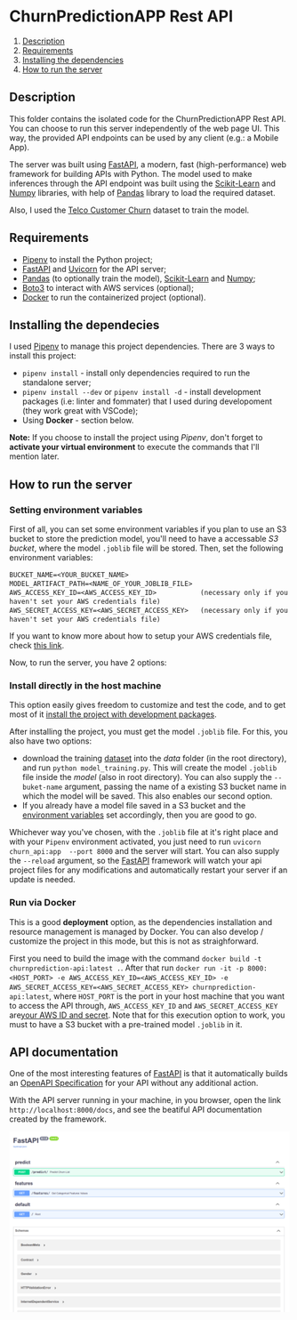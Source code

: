 # ChurnPredictionAPP Rest API

1. [Description](#description)
2. [Requirements](#requirements)
3. [Installing the dependencies](#installing-the-dependecies)
4. [How to run the server](#how-to-run-the-server)

## Description

This folder contains the isolated code for the ChurnPredictionAPP Rest API. You can choose to run this server independently of the web page UI. This way, the provided API endpoints can be used by any client (e.g.: a Mobile App).

The server was built using [FastAPI](https://fastapi.tiangolo.com/), a modern, fast (high-performance) web framework for building APIs with Python. The model used to make inferences through the API endpoint was built using the [Scikit-Learn](https://scikit-learn.org/stable/) and [Numpy](https://numpy.org/) libraries, with help of [Pandas](https://pandas.pydata.org/) library to load the required dataset.

Also, I used the [Telco Customer Churn](https://www.kaggle.com/datasets/blastchar/telco-customer-churn) dataset to train the model.

## Requirements

- [Pipenv](https://pipenv.pypa.io/en/latest/) to install the Python project;
- [FastAPI](https://fastapi.tiangolo.com/) and [Uvicorn](https://www.uvicorn.org/) for the API server;
- [Pandas](https://pandas.pydata.org/) (to optionally train the model), [Scikit-Learn](https://scikit-learn.org/stable/) and [Numpy](https://numpy.org/);
- [Boto3](https://boto3.amazonaws.com/v1/documentation/api/latest/index.html) to interact with AWS services (optional);
- [Docker](https://www.docker.com/) to run the containerized project (optional).

## Installing the dependecies

I used [Pipenv](https://pipenv.pypa.io/en/latest/) to manage this project dependencies. There are 3 ways to install this project:

- `pipenv install` - install only dependencies required to run the standalone server;
- `pipenv install --dev` or `pipenv install -d` - install development packages (i.e: linter and fommater) that I used during developoment (they work great with VSCode);
- Using **Docker** - section below.

**Note:** If you choose to install the project using _Pipenv_, don't forget to **activate your virtual environment** to execute the commands that I'll mention later.

## How to run the server

### Setting environment variables

First of all, you can set some environment variables if you plan to use an S3 bucket to store the prediction model, you'll need to have a accessable _S3 bucket_, where the model `.joblib` file will be stored. Then, set the following environment variables:

```
BUCKET_NAME=<YOUR_BUCKET_NAME>
MODEL_ARTIFACT_PATH=<NAME_OF_YOUR_JOBLIB_FILE>
AWS_ACCESS_KEY_ID=<AWS_ACCESS_KEY_ID>           (necessary only if you haven't set your AWS credentials file)
AWS_SECRET_ACCESS_KEY=<AWS_SECRET_ACCESS_KEY>   (necessary only if you haven't set your AWS credentials file)
```

If you want to know more about how to setup your AWS credentials file, check [this link](https://docs.aws.amazon.com/cli/latest/userguide/cli-configure-files.html).

Now, to run the server, you have 2 options:

### Install directly in the host machine

This option easily gives freedom to customize and test the code, and to get most of it [install the project with development packages](#how-to-run-the-server).

After installing the project, you must get the model `.joblib` file. For this, you also have two options:

- download the training [dataset](https://www.kaggle.com/datasets/blastchar/telco-customer-churn) into the _data_ folder (in the root directory), and run `python model_training.py`. This will create the model `.joblib` file inside the _model_ (also in root directory). You can also supply the `--buket-name` argument, passing the name of a existing S3 bucket name in which the model will be saved. This also enables our second option.
- If you already have a model file saved in a S3 bucket and the [environment variables](#setting-environment-variables) set accordingly, then you are good to go.

Whichever way you've chosen, with the `.joblib` file at it's right place and with your `Pipenv` environment activated, you just need to run `uvicorn churn_api:app  --port 8000` and the server will start. You can also supply the `--reload` argument, so the [FastAPI](https://fastapi.tiangolo.com/) framework will watch your api project files for any modifications and automatically restart your server if an update is needed.

### Run via Docker

This is a good **deployment** option, as the dependencies installation and resource management is managed by Docker. You can also develop / customize the project in this mode, but this is not as straighforward.

First you need to build the image with the command `docker build -t churnprediction-api:latest .`. After that run `docker run -it -p 8000:<HOST_PORT> -e AWS_ACCESS_KEY_ID=<AWS_ACCESS_KEY_ID> -e AWS_SECRET_ACCESS_KEY=<AWS_SECRET_ACCESS_KEY> churnprediction-api:latest`, where `HOST_PORT` is the port in your host machine that you want to access the API through, `AWS_ACCESS_KEY_ID` and `AWS_SECRET_ACCESS_KEY` are[your AWS ID and secret](https://docs.aws.amazon.com/cli/latest/userguide/cli-configure-files.html). Note that for this execution option to work, you must to have a S3 bucket with a pre-trained model `.joblib` in it.

## API documentation

One of the most interesting features of [FastAPI](https://fastapi.tiangolo.com/) is that it automatically builds an [OpenAPI Specification](https://swagger.io/specification/) for your API without any additional action.

With the API server running in your machine, in you browser, open the link `http://localhost:8000/docs`, and see the beatiful API documentation created by the framework.

![Churn Prediction API documentation](../imgs/openapi-page.png)
